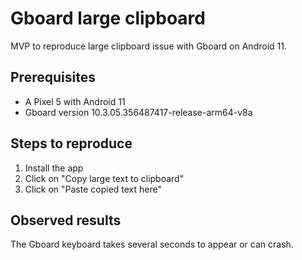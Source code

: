 # Gboard large clipboard
MVP to reproduce large clipboard issue with Gboard on Android 11.

## Prerequisites
* A Pixel 5 with Android 11
* Gboard version 10.3.05.356487417-release-arm64-v8a

## Steps to reproduce
1. Install the app
2. Click on "Copy large text to clipboard"
3. Click on "Paste copied text here"

## Observed results
The Gboard keyboard takes several seconds to appear or can crash.
